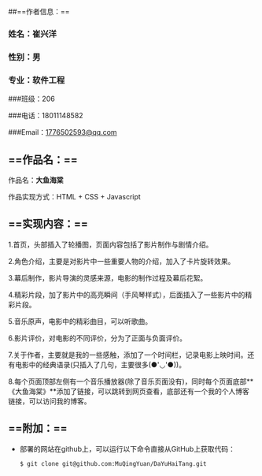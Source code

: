 ##==作者信息：==

### 姓名：崔兴洋

### 性别：男

### 专业：软件工程

###班级：206

###电话：18011148582

###Email：1776502593@qq.com

## ==作品名：==

作品名：**大鱼海棠**

作品实现方式：HTML + CSS + Javascript

## ==实现内容：==

1.首页，头部插入了轮播图，页面内容包括了影片制作与剧情介绍。

2.角色介绍，主要是对影片中一些重要人物的介绍，加入了卡片旋转效果。

3.幕后制作，影片导演的灵感来源，电影的制作过程及幕后花絮。

4.精彩片段，加了影片中的高亮瞬间（手风琴样式），后面插入了一些影片中的精彩片段。

5.音乐原声，电影中的精彩曲目，可以听歌曲。

6.影片评价，对电影的不同评价，分为了正面与负面评价。

7.关于作者，主要就是我的一些感触，添加了一个时间栏，记录电影上映时间。还有电影中的经典语录(只插入了几句，主要很多(●'◡'●))。

8.每个页面顶部左侧有一个音乐播放器(除了音乐页面没有)，同时每个页面底部**《大鱼海棠》**添加了链接，可以跳转到网页查看，底部还有一个我的个人博客链接，可以访问我的博客。

## ==附加：==

+ 部署的网站在github上，可以运行以下命令直接从GitHub上获取代码：

  ```Github
  $ git clone git@github.com:MuQingYuan/DaYuHaiTang.git
  ```

